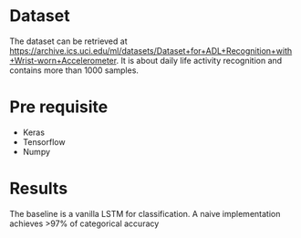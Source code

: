 # Dataset
The dataset can be retrieved at https://archive.ics.uci.edu/ml/datasets/Dataset+for+ADL+Recognition+with+Wrist-worn+Accelerometer.
It is about daily life activity recognition and contains more than 1000 samples.

# Pre requisite
- Keras
- Tensorflow
- Numpy

# Results
The baseline is a vanilla LSTM for classification.
A naive implementation achieves >97% of categorical accuracy
